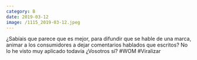 ```yaml
--- 
category: B 
date: 2019-03-12 
image: /1115_2019-03-12.jpeg 
--- 
```


¿Sabíais que parece que es mejor, para difundir que se hable de una marca, animar a los consumidores a dejar comentarios hablados que escritos? No lo he visto muy aplicado todavía ¿Vosotros sí? #WOM #Viralizar